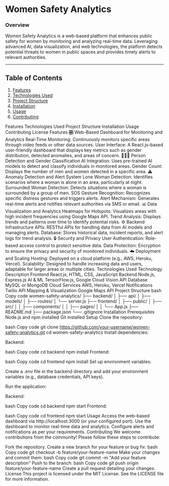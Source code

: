 # __Women Safety Analytics__

<h3>Overview</h3> 

Women Safety Analytics is a web-based platform that enhances public safety for women by monitoring and analyzing real-time data. Leveraging advanced AI, data visualization, and web technologies, the platform detects potential threats to women in public spaces and provides timely alerts to relevant authorities.
<hr>


<div>
  <h2>Table of Contents</h2>
  <ol>
    <li><a rel="noopener" href=" #features"> Features</a></li>
    <li><a rel="noopener" href=" #technologies-used"> Technologies Used</a></li>
    <li><a rel="noopener" href=" #project-structure"> Project Structure</a></li>
    <li><a rel="noopener" href=" #installation"> Installation</a></li>
    <li><a rel="noopener" href=" #usage"> Usage</a></li>
    <li><a rel="noopener" href=" #contributing"> Contributing</a></li>
  </ol>
<div>
Features
Technologies Used
Project Structure
Installation
Usage
Contributing
License
Features
🎛️ Web-Based Dashboard for Monitoring and Analytics
Real-Time Monitoring: Continuously monitors specific areas through video feeds or other data sources.
User Interface: A React.js-based user-friendly dashboard that displays key metrics such as gender distribution, detected anomalies, and areas of concern.
🧑‍🤝‍🧑 Person Detection and Gender Classification
AI Integration: Uses pre-trained AI models to detect and classify individuals in monitored areas.
Gender Count: Displays the number of men and women detected in a specific area.
⚠️ Anomaly Detection and Alert System
Lone Woman Detection: Identifies scenarios where a woman is alone in an area, particularly at night.
Surrounded Woman Detection: Detects situations where a woman is surrounded by a group of men.
SOS Gesture Recognition: Recognizes specific distress gestures and triggers alerts.
Alert Mechanism: Generates real-time alerts and notifies relevant authorities via SMS or email.
📊 Data Visualization and Analytics
Heatmaps for Hotspots: Visualizes areas with high incident frequencies using Google Maps API.
Trend Analysis: Displays trends and patterns over time to identify potential risks.
⚙️ Backend Infrastructure
APIs: RESTful APIs for handling data from AI models and managing alerts.
Database: Stores historical data, incident reports, and alert logs for trend analysis.
🔒 Security and Privacy
User Authentication: Role-based access control to protect sensitive data.
Data Protection: Encryption to ensure the privacy and security of monitored individuals.
☁️ Deployment and Scaling
Hosting: Deployed on a cloud platform (e.g., AWS, Heroku, Vercel).
Scalability: Designed to handle increasing data and users, adaptable for larger areas or multiple cities.
Technologies Used
Technology	Description
Frontend	React.js, HTML, CSS, JavaScript
Backend	Node.js, Express.js
AI & ML	TensorFlow.js, Google Cloud Vision API
Database	MySQL or MongoDB
Cloud Services	AWS, Heroku, Vercel
Notifications	Twilio API
Mapping & Visualization	Google Maps API
Project Structure
bash
Copy code
women-safety-analytics/
├── backend/
│   ├── api/
│   ├── models/
│   ├── routes/
│   └── server.js
├── frontend/
│   ├── public/
│   ├── src/
│   │   ├── components/
│   │   ├── pages/
│   │   └── App.js
├── README.md
├── package.json
└── .gitignore
Installation
Prerequisites
Node.js and npm installed
Git installed
Setup
Clone the repository:

bash
Copy code
git clone https://github.com/your-username/women-safety-analytics.git
cd women-safety-analytics
Install dependencies:

Backend:

bash
Copy code
cd backend
npm install
Frontend:

bash
Copy code
cd frontend
npm install
Set up environment variables:

Create a .env file in the backend directory and add your environment variables (e.g., database credentials, API keys).

Run the application:

Backend:

bash
Copy code
cd backend
npm start
Frontend:

bash
Copy code
cd frontend
npm start
Usage
Access the web-based dashboard via http://localhost:3000 (or your configured port).
Use the dashboard to monitor real-time data and analytics.
Configure alerts and notifications as per your requirements.
Contributing
We welcome contributions from the community! Please follow these steps to contribute:

Fork the repository.
Create a new branch for your feature or bug fix:
bash
Copy code
git checkout -b feature/your-feature-name
Make your changes and commit them:
bash
Copy code
git commit -m "Add your feature description"
Push to the branch:
bash
Copy code
git push origin feature/your-feature-name
Create a pull request detailing your changes.
License
This project is licensed under the MIT License. See the LICENSE file for more information.
